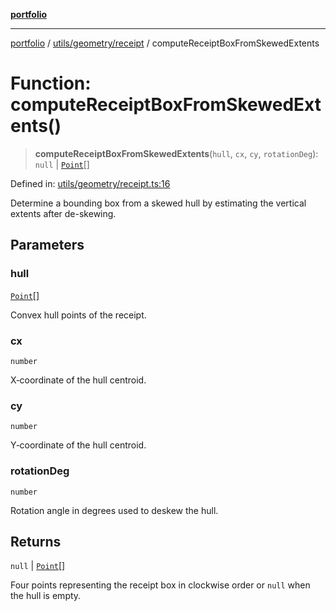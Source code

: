 [**portfolio**](../../../../README.md)

***

[portfolio](../../../../modules.md) / [utils/geometry/receipt](../README.md) / computeReceiptBoxFromSkewedExtents

# Function: computeReceiptBoxFromSkewedExtents()

> **computeReceiptBoxFromSkewedExtents**(`hull`, `cx`, `cy`, `rotationDeg`): `null` \| [`Point`](../../basic/interfaces/Point.md)[]

Defined in: [utils/geometry/receipt.ts:16](https://github.com/tnorlund/Portfolio/blob/ae7a6851a77a671f63bb0f82fc6050304af5543b/portfolio/utils/geometry/receipt.ts#L16)

Determine a bounding box from a skewed hull by estimating the
vertical extents after de-skewing.

## Parameters

### hull

[`Point`](../../basic/interfaces/Point.md)[]

Convex hull points of the receipt.

### cx

`number`

X‑coordinate of the hull centroid.

### cy

`number`

Y‑coordinate of the hull centroid.

### rotationDeg

`number`

Rotation angle in degrees used to deskew
the hull.

## Returns

`null` \| [`Point`](../../basic/interfaces/Point.md)[]

Four points representing the receipt box in clockwise
order or `null` when the hull is empty.
